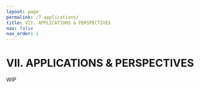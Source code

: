 ```yaml
---
layout: page
permalink: /7-applications/
title: VII. APPLICATIONS & PERSPECTIVES
nav: false
nav_order: 1
---
```


# VII. APPLICATIONS & PERSPECTIVES
WIP